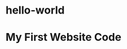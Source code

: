 # hello-world
<!DOCTYPE html>
<html>
<head> 
<title> Hello World </title>
</head>
<body>
<h1> My First Website Code </h1>
</body>
</html>
